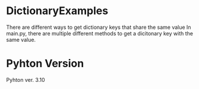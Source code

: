 # DictionaryExamples
There are different ways to get dictionary keys that share the same value
In main.py, there are multiple different methods to get a dicitonary key with the same value.

# Pyhton Version
Pyhton ver. 3.10
